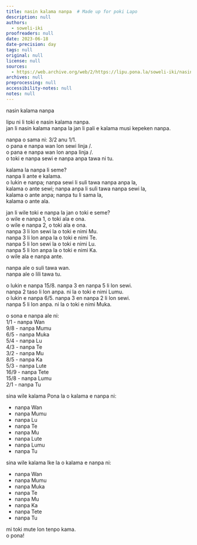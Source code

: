 ```yaml
---
title: nasin kalama nanpa  # Made up for poki Lapo
description: null
authors:
  - soweli-iki
proofreaders: null
date: 2023-06-18
date-precision: day
tags: null
original: null
license: null
sources:
  - https://web.archive.org/web/2/https://lipu.pona.la/soweli-iki/nasin-kalama-nanpa
archives: null
preprocessing: null
accessibility-notes: null
notes: null
---
```


nasin kalama nanpa

lipu ni li toki e nasin kalama nanpa.  
jan li nasin kalama nanpa la jan li pali e kalama musi kepeken nanpa.

nanpa o sama ni: 3/2 anu 1/1.  
o pana e nanpa wan lon sewi linja /.  
o pana e nanpa wan lon anpa linja /.  
o toki e nanpa sewi e nanpa anpa tawa ni tu.

kalama la nanpa li seme?  
nanpa li ante e kalama.  
o lukin e nanpa; nanpa sewi li suli tawa nanpa anpa la,  
kalama o ante sewi; nanpa anpa li suli tawa nanpa sewi la,  
kalama o ante anpa; nanpa tu li sama la,  
kalama o ante ala.

jan li wile toki e nanpa la jan o toki e seme?  
o wile e nanpa 1, o toki ala e ona.  
o wile e nanpa 2, o toki ala e ona.  
nanpa 3 li lon sewi la o toki e nimi Mu.  
nanpa 3 li lon anpa la o toki e nimi Te.  
nanpa 5 li lon sewi la o toki e nimi Lu.  
nanpa 5 li lon anpa la o toki e nimi Ka.  
o wile ala e nanpa ante.

nanpa ale o suli tawa wan.  
nanpa ale o lili tawa tu.

o lukin e nanpa 15/8. nanpa 3 en nanpa 5 li lon sewi.  
nanpa 2 taso li lon anpa. ni la o toki e nimi Lumu.  
o lukin e nanpa 6/5. nanpa 3 en nanpa 2 li lon sewi.  
nanpa 5 li lon anpa. ni la o toki e nimi Muka.

o sona e nanpa ale ni:  
1/1 - nanpa Wan  
9/8 - nanpa Mumu  
6/5 - nanpa Muka  
5/4 - nanpa Lu  
4/3 - nanpa Te  
3/2 - nanpa Mu  
8/5 - nanpa Ka  
5/3 - nanpa Lute  
16/9 - nanpa Tete  
15/8 - nanpa Lumu  
2/1 - nanpa Tu

sina wile kalama Pona la o kalama e nanpa ni:  
- nanpa Wan  
- nanpa Mumu  
- nanpa Lu  
- nanpa Te  
- nanpa Mu  
- nanpa Lute  
- nanpa Lumu  
- nanpa Tu

sina wile kalama Ike la o kalama e nanpa ni:  
- nanpa Wan  
- nanpa Mumu  
- nanpa Muka  
- nanpa Te  
- nanpa Mu  
- nanpa Ka  
- nanpa Tete  
- nanpa Tu

mi toki mute lon tenpo kama.  
o pona!

